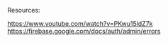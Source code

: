 Resources:

https://www.youtube.com/watch?v=PKwu15ldZ7k
https://firebase.google.com/docs/auth/admin/errors